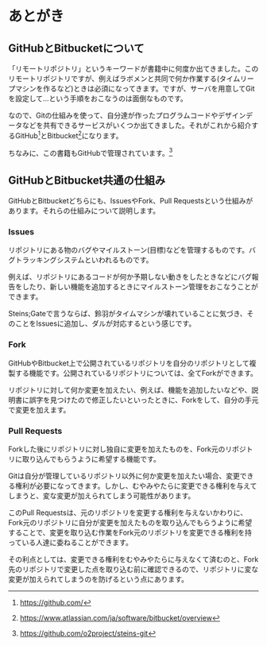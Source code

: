 あとがき
========

GitHubとBitbucketについて
-------------------------

「リモートリポジトリ」というキーワードが書籍中に何度か出てきました。このリモートリポジトリですが、例えばラボメンと共同で何か作業する(タイムリープマシンを作るなど)ときは必須になってきます。ですが、サーバを用意してGitを設定して…という手順をおこなうのは面倒なものです。

なので、Gitの仕組みを使って、自分達が作ったプログラムコードやデザインデータなどを共有できるサービスがいくつか出てきました。それがこれから紹介するGitHub[^27]とBitbucket[^28]になります。　

ちなみに、この書籍もGitHubで管理されています。[^29]

GitHubとBitbucket共通の仕組み
-----------------------------

GitHubとBitbucketどちらにも、IssuesやFork、Pull
Requestsという仕組みがあります。それらの仕組みについて説明します。

### Issues

リポジトリにある物のバグやマイルストーン(目標)などを管理するものです。バグトラッキングシステムといわれるものです。

例えば、リポジトリにあるコードが何か予期しない動きをしたときなどにバグ報告をしたり、新しい機能を追加するときにマイルストーン管理をおこなうことができます。

Steins;Gateで言うならば、鈴羽がタイムマシンが壊れていることに気づき、そのことをIssuesに追加し、ダルが対応するという感じです。

### Fork

GitHubやBitbucket上で公開されているリポジトリを自分のリポジトリとして複製する機能です。公開されているリポジトリについては、全てForkができます。

リポジトリに対して何か変更を加えたい、例えば、機能を追加したいなどや、説明書に誤字を見つけたので修正したいといったときに、Forkをして、自分の手元で変更を加えます。

### Pull Requests

Forkした後にリポジトリに対し独自に変更を加えたものを、Fork元のリポジトリに取り込んでもらうように希望する機能です。

Gitは自分が管理しているリポジトリ以外に何か変更を加えたい場合、変更できる権利が必要になってきます。しかし、むやみやたらに変更できる権利を与えてしまうと、変な変更が加えられてしまう可能性があります。

このPull
Requestsは、元のリポジトリを変更する権利を与えないかわりに、Fork元のリポジトリに自分が変更を加えたものを取り込んでもらうように希望することで、変更を取り込む作業をFork元のリポジトリを変更できる権利を持っている人達に委ねることができます。

その利点としては、変更できる権利をむやみやたらに与えなくて済むのと、Fork先のリポジトリで変更した点を取り込む前に確認できるので、リポジトリに変な変更が加えられてしまうのを防げるという点にあります。

[^27]: https://github.com/

[^28]: https://www.atlassian.com/ja/software/bitbucket/overview

[^29]: <https://github.com/o2project/steins-git>
